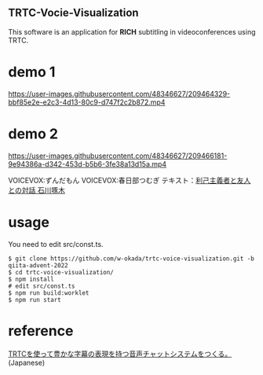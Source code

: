 TRTC-Vocie-Visualization
----
This software is an application for **RICH** subtitling in videoconferences using TRTC.


# demo 1

https://user-images.githubusercontent.com/48346627/209464329-bbf85e2e-e2c3-4d13-80c9-d747f2c2b872.mp4

# demo 2

https://user-images.githubusercontent.com/48346627/209466181-9e94386a-d342-453d-b5b6-3fe38a13d15a.mp4

VOICEVOX:ずんだもん
VOICEVOX:春日部つむぎ
テキスト：[利己主義者と友人との対話 石川啄木](https://www.aozora.gr.jp/cards/000153/files/43031_16331.html)


# usage
You need to edit src/const.ts.

```
$ git clone https://github.com/w-okada/trtc-voice-visualization.git -b qiita-advent-2022
$ cd trtc-voice-visualization/
$ npm install
# edit src/const.ts
$ npm run build:worklet
$ npm run start
```
# reference

[TRTCを使って豊かな字幕の表現を持つ音声チャットシステムをつくる。](https://qiita.com/wok/items/ba9f5fdfef0e7c32dc0c) (Japanese)

